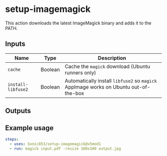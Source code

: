 # setup-imagemagick

This action downloads the latest ImageMagick binary and adds it to the PATH.

## Inputs

| Name               | Type    | Description                                                                          |
| ------------------ | ------- | ------------------------------------------------------------------------------------ |
| `cache`            | Boolean | Cache the `magick` download (Ubuntu runners only)                                    |
| `install-libfuse2` | Boolean | Automatically install `libfuse2` so `magick` AppImage works on Ubuntu out-of-the-box |

## Outputs

## Example usage

```yaml
steps:
  - uses: Sonic853/setup-imagemagick@v5mod1
  - run: magick input.pdf -resize 100x100 output.jpg
```
